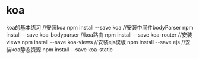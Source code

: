 # koa
koa的基本练习
//安装koa
npm install --save koa
//安装中间件bodyParser
npm install --save koa-bodyparser
//koa路由
npm install --save koa-router
//安装views
npm install --save koa-views
//安装ejs模版
npm install --save ejs
//安装koa静态资源
npm install --save koa-static